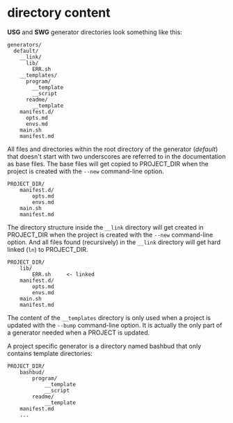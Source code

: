# directory content

**USG** and **SWG** generator directories look something like this:  

```text
generators/
  default/      
    __link/     
      lib/
        ERR.sh
    __templates/
      program/
        __template
        __script
      readme/
        __template
    manifest.d/
      opts.md
      envs.md
    main.sh
    manifest.md
```

All files and directories within the root directory of the generator (*default*) that doesn't start with two underscores are referred to in the documentation as base files.
The base files will get copied to PROJECT_DIR when the project is created with the `--new` command-line option.  

```text
PROJECT_DIR/
    manifest.d/
        opts.md
        envs.md
    main.sh
    manifest.md
```

The directory structure inside the `__link` directory will get created in PROJECT_DIR when the project is created with the `--new` command-line option. And all files found (recursively) in the `__link` directory will get hard linked (`ln`) to PROJECT_DIR.  

```text
PROJECT_DIR/
    lib/
        ERR.sh     <- linked
    manifest.d/
        opts.md
        envs.md
    main.sh
    manifest.md
```

The content of the `__templates` directory is only used when a project is updated with the `--bump` command-line option.
It is actually the only part of a generator needed when a PROJECT is updated.  

A project specific generator is a directory named bashbud that only contains template directories:  

```text
PROJECT_DIR/
    bashbud/
        program/
            __template
            __script
        readme/
            __template
    manifest.md
    ...
```


